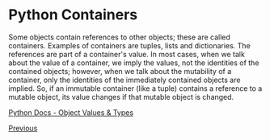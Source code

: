 # Python Containers

Some objects contain references to other objects; these are called containers. Examples of containers are tuples, lists and dictionaries. The references are part of a container's value. In most cases, when we talk about the value of a container, we imply the values, not the identities of the contained objects; however, when we talk about the mutability of a container, only the identities of the immediately contained objects are implied. So, if an immutable container (like a tuple) contains a reference to a mutable object, its value changes if that mutable object is changed.

[Python Docs - Object Values & Types](https://docs.python.org/3/reference/datamodel.html#objects-values-and-types)

[Previous](Python-More-Builtin-Types)

